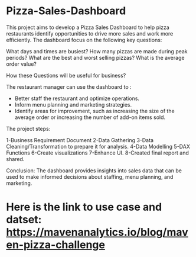 # Pizza-Sales-Dashboard


This project aims to develop a Pizza Sales Dashboard to help pizza restaurants identify opportunities to drive more sales and work more efficiently. 
The dashboard focus on the following key questions:

What days and times are busiest?
How many pizzas are made during peak periods?
What are the best and worst selling pizzas?
What is the average order value?

How these Questions will be useful for business?

The restaurant manager can use the dashboard to :
- Better staff the restaurant and optimize operations.
- Inform menu planning and marketing strategies.
- Identify areas for improvement, such as increasing the size of the average order or increasing the number of add-on items sold.

The project steps:

1-Business Requirement Document
2-Data Gathering
3-Data Cleaning/Transformation to prepare it for analysis.
4-Data Modelling
5-DAX Functions
6-Create visualizations
7-Enhance UI.
8-Created final report and shared.

Conclusion:
 The dashboard provides insights into sales data that can be used to make informed decisions about staffing, menu planning, and marketing.

# Here is the link to use case and datset: https://mavenanalytics.io/blog/maven-pizza-challenge
